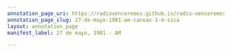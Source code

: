 ```yaml
---
annotation_page_uri: https://radiovenceremos.github.io/radio-venceremos-espanol-1/annotations/27-de-mayo-1981-am-canvas-1-m-sica.json
annotation_page_slug: 27-de-mayo-1981-am-canvas-1-m-sica
layout: annotation_page
manifest_label: 27 de mayo, 1981 - AM

---
```

